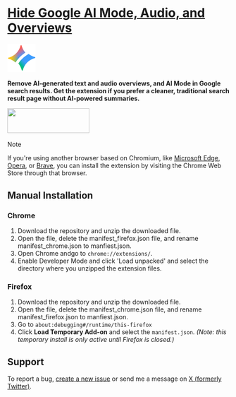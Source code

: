 # [Hide Google AI Mode, Audio, and Overviews](https://asahi.framer.wiki/hide-google-ai)

<a href="https://asahi.framer.wiki/hide-google-ai">
  <img src="icons/icon128.png" width="64" height="64">
</a>

**Remove AI-generated text and audio overviews, and AI Mode in Google search results. Get the extension if you prefer a cleaner, traditional search result page without AI-powered summaries.**

<kbd>
<div style="border: 1 solid black; padding: 10;">
  <a href="https://chromewebstore.google.com/detail/pkbhdojajlnigelihhbclnikhidgnbeo">
    <img src="https://fwextensions.github.io/QuicKey/img/webstore.png" width="186" height="56.25">
  </a>
</div>
</kbd>

<p></p>

> [!NOTE]
> If you're using another browser based on Chromium, like [Microsoft Edge](https://support.microsoft.com/en-us/microsoft-edge/add-turn-off-or-remove-extensions-in-microsoft-edge-9c0ec68c-2fbc-2f2c-9ff0-bdc76f46b026#ID0EDL), [Opera](https://forums.opera.com/topic/72036/duplicated-install-chrome-extensions-is-no-longer-available-in-opera-extensions-store/2), or [Brave](https://brave.com/learn/using-chrome-extensions-in-brave/#how-to-install-chrome-extensions-in-brave), you can install the extension by visiting the Chrome Web Store through that browser.

## Manual Installation

### Chrome

1. Download the repository and unzip the downloaded file.
2. Open the file, delete the manifest_firefox.json file, and rename manifest_chrome.json to manfiest.json.
3. Open Chrome andgo to `chrome://extensions/`.
4. Enable Developer Mode and click 'Load unpacked' and select the directory where you unzipped the extension files.

### Firefox

1. Download the repository and unzip the downloaded file.
2. Open the file, delete the manifest_chrome.json file, and rename manifest_firefox.json to manfiest.json.
3. Go to `about:debugging#/runtime/this-firefox`
5. Click **Load Temporary Add-on** and select the `manifest.json`. *(Note: this temporary install is only active until Firefox is closed.)*

## Support

To report a bug, [create a new issue](https://github.com/asahisuenaga/custom-cursor/issues/new) or send me a message on [X (formerly Twitter)](https://twitter.com/asahisuenaga).
